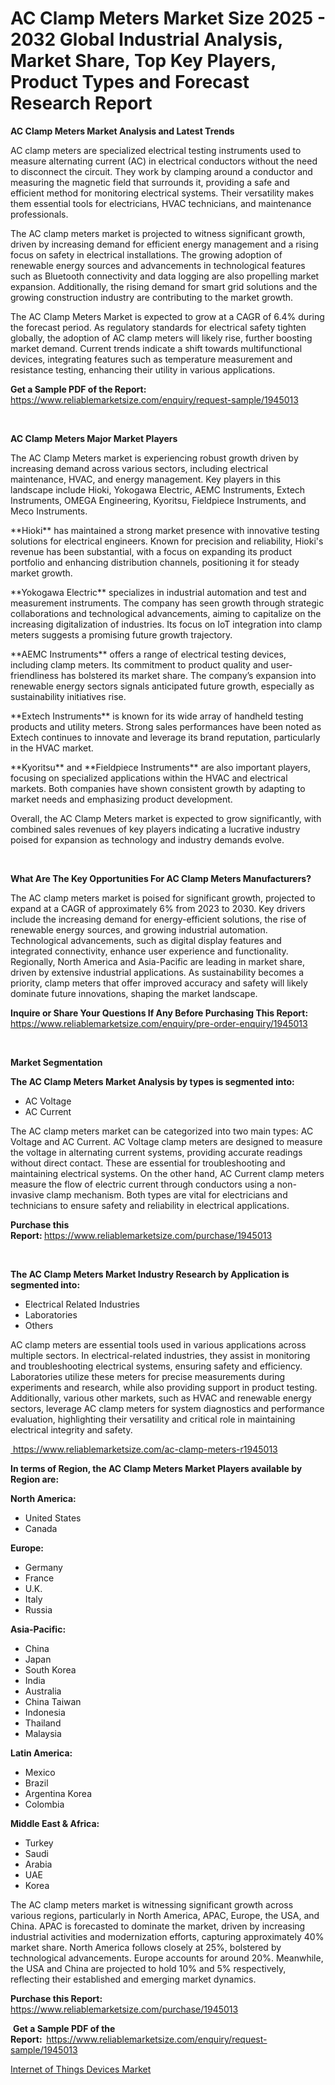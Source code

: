<p><h1>AC Clamp Meters Market Size 2025 - 2032 Global Industrial Analysis, Market Share, Top Key Players, Product Types and Forecast Research Report</h1></p><p><strong>AC Clamp Meters Market Analysis and Latest Trends</strong></p>
<p><p>AC clamp meters are specialized electrical testing instruments used to measure alternating current (AC) in electrical conductors without the need to disconnect the circuit. They work by clamping around a conductor and measuring the magnetic field that surrounds it, providing a safe and efficient method for monitoring electrical systems. Their versatility makes them essential tools for electricians, HVAC technicians, and maintenance professionals.</p><p>The AC clamp meters market is projected to witness significant growth, driven by increasing demand for efficient energy management and a rising focus on safety in electrical installations. The growing adoption of renewable energy sources and advancements in technological features such as Bluetooth connectivity and data logging are also propelling market expansion. Additionally, the rising demand for smart grid solutions and the growing construction industry are contributing to the market growth.</p><p>The AC Clamp Meters Market is expected to grow at a CAGR of 6.4% during the forecast period. As regulatory standards for electrical safety tighten globally, the adoption of AC clamp meters will likely rise, further boosting market demand. Current trends indicate a shift towards multifunctional devices, integrating features such as temperature measurement and resistance testing, enhancing their utility in various applications.</p></p>
<p><strong>Get a Sample PDF of the Report:&nbsp;</strong> <a href="https://www.reliablemarketsize.com/enquiry/request-sample/1945013?utm_campaign=2242&utm_medium=2&utm_source=Github&utm_content=ia&utm_term=11022025&utm_id=ac-clamp-meters">https://www.reliablemarketsize.com/enquiry/request-sample/1945013</a></p>
<p>&nbsp;</p>
<p><strong>AC Clamp Meters Major Market Players</strong></p>
<p><p>The AC Clamp Meters market is experiencing robust growth driven by increasing demand across various sectors, including electrical maintenance, HVAC, and energy management. Key players in this landscape include Hioki, Yokogawa Electric, AEMC Instruments, Extech Instruments, OMEGA Engineering, Kyoritsu, Fieldpiece Instruments, and Meco Instruments.</p><p>**Hioki** has maintained a strong market presence with innovative testing solutions for electrical engineers. Known for precision and reliability, Hioki's revenue has been substantial, with a focus on expanding its product portfolio and enhancing distribution channels, positioning it for steady market growth.</p><p>**Yokogawa Electric** specializes in industrial automation and test and measurement instruments. The company has seen growth through strategic collaborations and technological advancements, aiming to capitalize on the increasing digitalization of industries. Its focus on IoT integration into clamp meters suggests a promising future growth trajectory.</p><p>**AEMC Instruments** offers a range of electrical testing devices, including clamp meters. Its commitment to product quality and user-friendliness has bolstered its market share. The company’s expansion into renewable energy sectors signals anticipated future growth, especially as sustainability initiatives rise.</p><p>**Extech Instruments** is known for its wide array of handheld testing products and utility meters. Strong sales performances have been noted as Extech continues to innovate and leverage its brand reputation, particularly in the HVAC market.</p><p>**Kyoritsu** and **Fieldpiece Instruments** are also important players, focusing on specialized applications within the HVAC and electrical markets. Both companies have shown consistent growth by adapting to market needs and emphasizing product development.</p><p>Overall, the AC Clamp Meters market is expected to grow significantly, with combined sales revenues of key players indicating a lucrative industry poised for expansion as technology and industry demands evolve.</p></p>
<p>&nbsp;</p>
<p><strong>What Are The Key Opportunities For AC Clamp Meters Manufacturers?</strong></p>
<p><p>The AC clamp meters market is poised for significant growth, projected to expand at a CAGR of approximately 6% from 2023 to 2030. Key drivers include the increasing demand for energy-efficient solutions, the rise of renewable energy sources, and growing industrial automation. Technological advancements, such as digital display features and integrated connectivity, enhance user experience and functionality. Regionally, North America and Asia-Pacific are leading in market share, driven by extensive industrial applications. As sustainability becomes a priority, clamp meters that offer improved accuracy and safety will likely dominate future innovations, shaping the market landscape.</p></p>
<p><strong>Inquire or Share Your Questions If Any Before Purchasing This Report:</strong> <a href="https://www.reliablemarketsize.com/enquiry/pre-order-enquiry/1945013?utm_campaign=2242&utm_medium=2&utm_source=Github&utm_content=ia&utm_term=11022025&utm_id=ac-clamp-meters">https://www.reliablemarketsize.com/enquiry/pre-order-enquiry/1945013</a></p>
<p>&nbsp;</p>
<p><strong>Market Segmentation</strong></p>
<p><strong>The AC Clamp Meters Market Analysis by types is segmented into:</strong></p>
<p><ul><li>AC Voltage</li><li>AC Current</li></ul></p>
<p><p>The AC clamp meters market can be categorized into two main types: AC Voltage and AC Current. AC Voltage clamp meters are designed to measure the voltage in alternating current systems, providing accurate readings without direct contact. These are essential for troubleshooting and maintaining electrical systems. On the other hand, AC Current clamp meters measure the flow of electric current through conductors using a non-invasive clamp mechanism. Both types are vital for electricians and technicians to ensure safety and reliability in electrical applications.</p></p>
<p><strong>Purchase this Report:&nbsp;</strong><a href="https://www.reliablemarketsize.com/purchase/1945013?utm_campaign=2242&utm_medium=2&utm_source=Github&utm_content=ia&utm_term=11022025&utm_id=ac-clamp-meters">https://www.reliablemarketsize.com/purchase/1945013</a></p>
<p>&nbsp;</p>
<p><strong>The AC Clamp Meters Market Industry Research by Application is segmented into:</strong></p>
<p><ul><li>Electrical Related Industries</li><li>Laboratories</li><li>Others</li></ul></p>
<p><p>AC clamp meters are essential tools used in various applications across multiple sectors. In electrical-related industries, they assist in monitoring and troubleshooting electrical systems, ensuring safety and efficiency. Laboratories utilize these meters for precise measurements during experiments and research, while also providing support in product testing. Additionally, various other markets, such as HVAC and renewable energy sectors, leverage AC clamp meters for system diagnostics and performance evaluation, highlighting their versatility and critical role in maintaining electrical integrity and safety.</p></p>
<p><a href="https://www.reliablemarketsize.com/ac-clamp-meters-r1945013?utm_campaign=2242&utm_medium=2&utm_source=Github&utm_content=ia&utm_term=11022025&utm_id=ac-clamp-meters">&nbsp;https://www.reliablemarketsize.com/ac-clamp-meters-r1945013</a></p>
<p><strong>In terms of Region, the AC Clamp Meters Market Players available by Region are:</strong></p>
<p>
    <p> <strong> North America: </strong>
        <ul>
            <li>United States</li>
            <li>Canada</li>
        </ul>
        </p> 
    <p> <strong> Europe: </strong>
        <ul>
            <li>Germany</li>
            <li>France</li>
            <li>U.K.</li>
            <li>Italy</li>
            <li>Russia</li>
        </ul>
        </p> 
    <p> <strong> Asia-Pacific: </strong>
        <ul>
            <li>China</li>
            <li>Japan</li>
            <li>South Korea</li>
            <li>India</li>
            <li>Australia</li>
            <li>China Taiwan</li>
            <li>Indonesia</li>
            <li>Thailand</li>
            <li>Malaysia</li>
        </ul>
        </p> 
    <p> <strong> Latin America: </strong>
        <ul>
            <li>Mexico</li>
            <li>Brazil</li>
            <li>Argentina Korea</li>
            <li>Colombia</li>
        </ul>
        </p> 
    <p> <strong> Middle East & Africa: </strong>
        <ul>
            <li>Turkey</li>
            <li>Saudi</li>
            <li>Arabia</li>
            <li>UAE</li>
            <li>Korea</li>
        </ul>
    </p>
    </p>
<p><p>The AC clamp meters market is witnessing significant growth across various regions, particularly in North America, APAC, Europe, the USA, and China. APAC is forecasted to dominate the market, driven by increasing industrial activities and modernization efforts, capturing approximately 40% market share. North America follows closely at 25%, bolstered by technological advancements. Europe accounts for around 20%. Meanwhile, the USA and China are projected to hold 10% and 5% respectively, reflecting their established and emerging market dynamics.</p></p>
<p><strong>Purchase this Report: </strong><a href="https://www.reliablemarketsize.com/purchase/1945013?utm_campaign=2242&utm_medium=2&utm_source=Github&utm_content=ia&utm_term=11022025&utm_id=ac-clamp-meters">https://www.reliablemarketsize.com/purchase/1945013</a></p>
<p>&nbsp;<strong>Get a Sample PDF of the Report:&nbsp;&nbsp;</strong><a href="https://www.reliablemarketsize.com/enquiry/request-sample/1945013?utm_campaign=2242&utm_medium=2&utm_source=Github&utm_content=ia&utm_term=11022025&utm_id=ac-clamp-meters">https://www.reliablemarketsize.com/enquiry/request-sample/1945013</a></p>
<p><strong></strong></p>
<p><p><a href="https://github.com/suleimannichelle7/Market-Research-Report-List-1/blob/main/internet-of-things-devices-market.md?utm_campaign=2242&utm_medium=2&utm_source=Github&utm_content=ia&utm_term=11022025&utm_id=ac-clamp-meters">Internet of Things Devices Market</a></p></p>